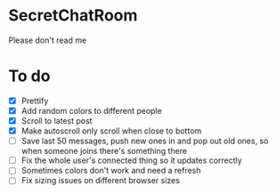 SecretChatRoom
==============

Please don't read me

To do
=====
- [X] Prettify
- [X] Add random colors to different people
- [X] Scroll to latest post
- [X] Make autoscroll only scroll when close to bottom
- [ ] Save last 50 messages, push new ones in and pop out old ones, so when someone joins there's something there
- [ ] Fix the whole user's connected thing so it updates correctly
- [ ] Sometimes colors don't work and need a refresh
- [ ] Fix sizing issues on different browser sizes
